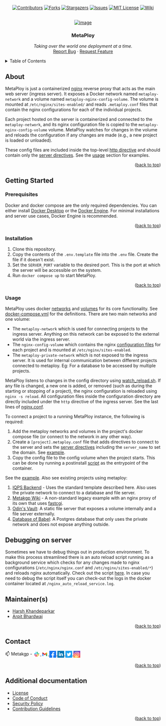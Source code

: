 <div id="top"></div>

<!-- PROJECT SHIELDS -->
<!-- https://www.markdownguide.org/basic-syntax/#reference-style-links-->
<div align="center">

[![Contributors][contributors-shield]][contributors-url]
[![Forks][forks-shield]][forks-url]
[![Stargazers][stars-shield]][stars-url]
[![Issues][issues-shield]][issues-url]
[![MIT License][license-shield]][license-url]
[![Wiki][wiki-shield]][wiki-url]

</div>

<!-- PROJECT LOGO -->
<br />
<!-- UPDATE -->
<div align="center">
  <a href="https://github.com/metakgp/metaploy">
    <img width="140" alt="image" src="https://user-images.githubusercontent.com/86282911/206632284-cb260f57-c612-4ab5-b92b-2172c341ab23.png">
  </a>

  <h3 align="center">MetaPloy</h3>

  <p align="center">
    <i>Taking over the world one deployment at a time.</i>
    <br />
    <a href="https://github.com/metakgp/metaploy/issues">Report Bug</a>
    ·
    <a href="https://github.com/metakgp/metaploy/issues">Request Feature</a>
  </p>
</div>


<!-- TABLE OF CONTENTS -->
<details>
<summary>Table of Contents</summary>

- [About](#about-the-project)
- [Getting Started](#getting-started)
  - [Prerequisites](#prerequisites)
  - [Installation](#installation)
  - [Usage](#usage)
- [Debugging on server](#debugging-on-server)
- [Maintainer(s)](#maintainers)
- [Contact](#contact)
- [Additional documentation](#additional-documentation)

</details>

<!-- ABOUT THE PROJECT -->
## About
MetaPloy is just a containerized [nginx](https://nginx.org) reverse proxy that acts as the main web server (ingress server). It exposes a Docker network named `metaploy-network` and a volume named `metaploy-nginx-config-volume`. The volume is mounted at `/etc/nginx/sites-enabled/` and reads `.metaploy.conf` files that contain the nginx configurations for each of the individual projects.

Each project hosted on the server is containerized and connected to the `metaploy-network`, and its nginx configuration file is copied to the `metaploy-nginx-config-volume` volume. MetaPloy watches for changes in the volume and reloads the configuration if any changes are made (e.g., a new project is loaded or unloaded).

These config files are included inside the top-level [http directive](http://nginx.org/en/docs/http/ngx_http_core_module.html#http) and should contain only the [server directives](http://nginx.org/en/docs/http/ngx_http_core_module.html#server). See the [usage](#usage) section for examples.

<p align="right">(<a href="#top">back to top</a>)</p>

## Getting Started
### Prerequisites
Docker and docker compose are the only required dependencies. You can either install [Docker Desktop](https://docs.docker.com/get-docker/) or the [Docker Engine](https://docs.docker.com/engine/install/). For minimal installations and server use cases, Docker Engine is recommended.

<p align="right">(<a href="#top">back to top</a>)</p>

### Installation
1. Clone this repository.
2. Copy the contents of the `.env.template` file into the `.env` file. Create the file if it doesn't exist.
3. Set the `SERVER_PORT` variable to the desired port. This is the port at which the server will be accessible on the system.
4. Run `docker compose up` to start MetaPloy.

<p align="right">(<a href="#top">back to top</a>)</p>

### Usage
MetaPloy uses docker [networks](https://docs.docker.com/engine/network/) and [volumes](https://docs.docker.com/engine/storage/volumes/) for its core functionality. See [docker-compose.yml](./docker-compose.yml) for the definitions. There are two main networks and one volume:
- The `metaploy-network` which is used for connecting projects to the ingress server. Anything on this network can be exposed to the external world via the ingress server.
- The `nginx-config-volume` which contains the nginx [configuration files](https://nginx.org/en/docs/beginners_guide.html#conf_structure) for each project and is mounted at `/etc/nginx/sites-enabled`.
- The `metaploy-private-network` which is not exposed to the ingress server. It is used for internal communication between different projects connected to metaploy. Eg: For a database to be accessed by multiple projects.

MetaPloy listens to changes in the config directory using [watch_reload.sh](./nginx/watch_reload.sh). If any file is changed, a new one is added, or removed (such as during the starting or stopping of a project), the nginx configuration is reloaded using `nginx -s reload`. All configuration files inside the configuration directory are directly included under the `http` directive of the ingress server. See the last lines of [nginx.conf](./nginx/nginx.conf).

To connect a project to a running MetaPloy instance, the following is required:
1. Add the metaploy networks and volumes in the project's docker compose file (or connect to the network in any other way).
2. Create a `[project].metaploy.conf` file that adds directives to connect to the server and sets the [server directives](http://nginx.org/en/docs/http/ngx_http_core_module.html#server) including the `server_name` to set the domain. See [example](./example/metaploy/project.metaploy.conf).
3. Copy the config file to the config volume when the project starts. This can be done by running a postinstall [script](./example/metaploy/postinstall.sh) as the entrypoint of the container.

See the [example](./example/). Also see existing projects using metaploy:
1. [IQPS Backend](https://github.com/metakgp/iqps-go/tree/main/backend) - Uses the standard template described here. Also uses the private network to connect to a database and file server.
2. [Metakgp Wiki](https://github.com/metakgp/metakgp-wiki/tree/master/nginx) - A non-standard legacy example with an nginx proxy of its own that uses [fastcgi](https://en.wikipedia.org/wiki/FastCGI).
3. [Odin's Vault](https://github.com/metakgp/odins-vault): A static file server that exposes a volume internally and a file server externally.
4. [Database of Babel](https://github.com/metakgp/dob): A Postgres database that only uses the private network and does not expose anything outside.

## Debugging on server

Sometimes we have to debug things out in production environment. To make this process streamlined there is an auto reload script running as a background service which checks for any changes made to nginx configurations (`/etc/nginx/nginx.conf` and `/etc/nginx/sites-enabled/*`) and reloads nginx automatically. Check out the script [here](./nginx/watch_reload.sh). In case you need to debug the script itself you can check-out the logs in the docker container located at `/nginx_auto_reload_service.log`.

## Maintainer(s)
- [Harsh Khandeparkar](https://github.com/harshkhandeparkar)
- [Arpit Bhardwaj](https://github.com/proffapt)

<p align="right">(<a href="#top">back to top</a>)</p>

## Contact
<p>
📫 Metakgp -
<a href="https://bit.ly/metakgp-slack">
  <img align="center" alt="Metakgp's slack invite" width="22px" src="https://raw.githubusercontent.com/edent/SuperTinyIcons/master/images/svg/slack.svg" />
</a>
<a href="mailto:metakgp@gmail.com">
  <img align="center" alt="Metakgp's email " width="22px" src="https://raw.githubusercontent.com/edent/SuperTinyIcons/master/images/svg/gmail.svg" />
</a>
<a href="https://www.facebook.com/metakgp">
  <img align="center" alt="metakgp's Facebook" width="22px" src="https://raw.githubusercontent.com/edent/SuperTinyIcons/master/images/svg/facebook.svg" />
</a>
<a href="https://www.linkedin.com/company/metakgp-org/">
  <img align="center" alt="metakgp's LinkedIn" width="22px" src="https://raw.githubusercontent.com/edent/SuperTinyIcons/master/images/svg/linkedin.svg" />
</a>
<a href="https://twitter.com/metakgp">
  <img align="center" alt="metakgp's Twitter " width="22px" src="https://raw.githubusercontent.com/edent/SuperTinyIcons/master/images/svg/twitter.svg" />
</a>
<a href="https://www.instagram.com/metakgp_/">
  <img align="center" alt="metakgp's Instagram" width="22px" src="https://raw.githubusercontent.com/edent/SuperTinyIcons/master/images/svg/instagram.svg" />
</a>
</p>

<p align="right">(<a href="#top">back to top</a>)</p>

## Additional documentation
  - [License](/LICENSE)
  - [Code of Conduct](/.github/CODE_OF_CONDUCT.md)
  - [Security Policy](/.github/SECURITY.md)
  - [Contribution Guidelines](/.github/CONTRIBUTING.md)

<p align="right">(<a href="#top">back to top</a>)</p>

<!-- MARKDOWN LINKS & IMAGES -->

[contributors-shield]: https://img.shields.io/github/contributors/metakgp/metaploy.svg?style=for-the-badge
[contributors-url]: https://github.com/metakgp/metaploy/graphs/contributors
[forks-shield]: https://img.shields.io/github/forks/metakgp/metaploy.svg?style=for-the-badge
[forks-url]: https://github.com/metakgp/metaploy/network/members
[stars-shield]: https://img.shields.io/github/stars/metakgp/metaploy.svg?style=for-the-badge
[stars-url]: https://github.com/metakgp/metaploy/stargazers
[issues-shield]: https://img.shields.io/github/issues/metakgp/metaploy.svg?style=for-the-badge
[issues-url]: https://github.com/metakgp/metaploy/issues
[license-shield]: https://img.shields.io/github/license/metakgp/metaploy.svg?style=for-the-badge
[license-url]: https://github.com/metakgp/metaploy/blob/master/LICENSE
[wiki-shield]: https://custom-icon-badges.demolab.com/badge/metakgp_wiki-grey?logo=metakgp_logo&logoColor=white&style=for-the-badge
[wiki-url]: https://wiki.metakgp.org
